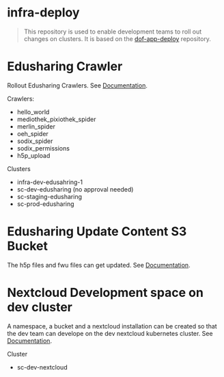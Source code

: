 # infra-deploy
> This repository is used to enable development teams to roll out changes on clusters. It is based on the [dof-app-deploy](https://github.com/hpi-schul-cloud/dof_app_deploy) repository.

# Edusharing Crawler
Rollout Edusharing Crawlers. See [Documentation](https://docs.dbildungscloud.de/display/PROD/Edusharing+Crawler+Delpoyment).

Crawlers:
- hello_world
- mediothek_pixiothek_spider
- merlin_spider
- oeh_spider
- sodix_spider
- sodix_permissions
- h5p_upload

Clusters
- infra-dev-edusahring-1
- sc-dev-edusharing (no approval needed)
- sc-staging-edusharing
- sc-prod-edusharing

# Edusharing Update Content S3 Bucket
The h5p files and fwu files can get updated. See [Documentation](https://docs.dbildungscloud.de/display/PROD/Edusharing+S3+Bucket+Content+Update).

# Nextcloud Development space on dev cluster
A namespace, a bucket and a nextcloud installation can be created so that the dev team can develope on the dev nextcloud kubernetes cluster. See [Documentation](https://docs.dbildungscloud.de/display/PROD/Dev+Nextcloud+Deployment).

Cluster
- sc-dev-nextcloud
